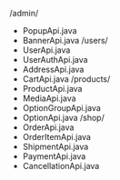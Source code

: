 
/admin/
  - PopupApi.java
  - BannerApi.java
/users/
  - UserApi.java
  - UserAuthApi.java
  - AddressApi.java
  - CartApi.java
/products/
  - ProductApi.java
  - MediaApi.java
  - OptionGroupApi.java
  - OptionApi.java
/shop/
  - OrderApi.java
  - OrderItemApi.java
  - ShipmentApi.java
  - PaymentApi.java
  - CancellationApi.java
